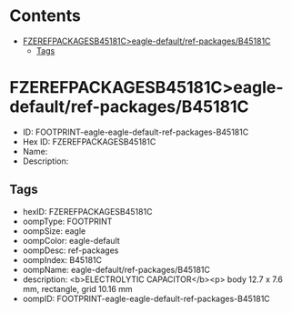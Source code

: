 



Contents
========

* [FZEREFPACKAGESB45181C>eagle-default/ref-packages/B45181C](#fzerefpackagesb45181ceagle-defaultref-packagesb45181c)
	* [Tags](#tags)

# FZEREFPACKAGESB45181C>eagle-default/ref-packages/B45181C

- ID: FOOTPRINT-eagle-eagle-default-ref-packages-B45181C
- Hex ID: FZEREFPACKAGESB45181C
- Name: 
- Description: 

## Tags

- hexID: FZEREFPACKAGESB45181C
- oompType: FOOTPRINT
- oompSize: eagle
- oompColor: eagle-default
- oompDesc: ref-packages
- oompIndex: B45181C
- oompName: eagle-default/ref-packages/B45181C
- description: &lt;b&gt;ELECTROLYTIC CAPACITOR&lt;/b&gt;&lt;p&gt;&#xD;
body 12.7 x 7.6 mm, rectangle, grid 10.16 mm
- oompID: FOOTPRINT-eagle-eagle-default-ref-packages-B45181C
